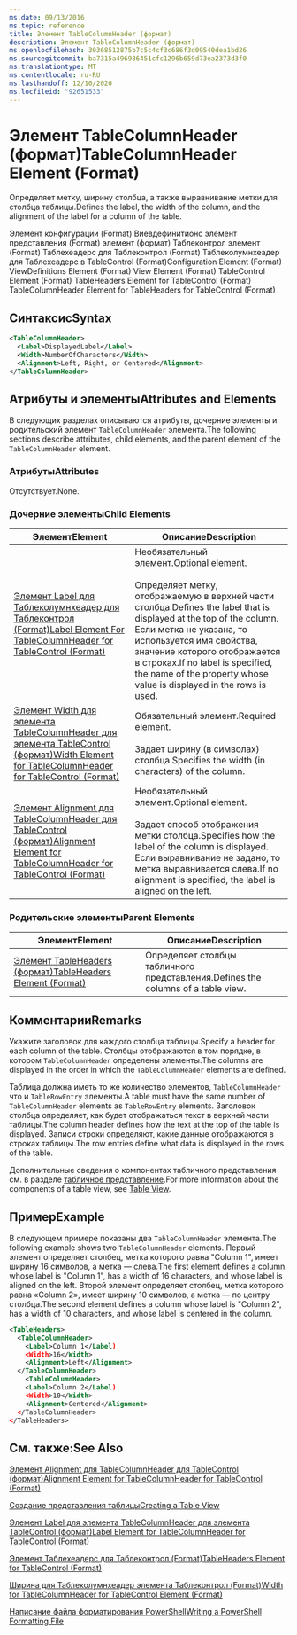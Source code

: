 ```yaml
---
ms.date: 09/13/2016
ms.topic: reference
title: Элемент TableColumnHeader (формат)
description: Элемент TableColumnHeader (формат)
ms.openlocfilehash: 30368512875b7c5c4cf3c686f3d09540dea1bd26
ms.sourcegitcommit: ba7315a496986451cfc1296b659d73ea2373d3f0
ms.translationtype: MT
ms.contentlocale: ru-RU
ms.lasthandoff: 12/10/2020
ms.locfileid: "92651533"
---
```

# <a name="tablecolumnheader-element-format"></a><span data-ttu-id="f11f7-103">Элемент TableColumnHeader (формат)</span><span class="sxs-lookup"><span data-stu-id="f11f7-103">TableColumnHeader Element (Format)</span></span>

<span data-ttu-id="f11f7-104">Определяет метку, ширину столбца, а также выравнивание метки для столбца таблицы.</span><span class="sxs-lookup"><span data-stu-id="f11f7-104">Defines the label, the width of the column, and the alignment of the label for a column of the table.</span></span>

<span data-ttu-id="f11f7-105">Элемент конфигурации (Format) Виевдефинитионс элемент представления (Format) элемент (формат) Таблеконтрол элемент (Format) Таблехеадерс для Таблеконтрол (Format) Таблеколумнхеадер для Таблехеадерс в TableControl (Format)</span><span class="sxs-lookup"><span data-stu-id="f11f7-105">Configuration Element (Format) ViewDefinitions Element (Format) View Element (Format) TableControl Element (Format) TableHeaders Element for TableControl (Format) TableColumnHeader Element for TableHeaders for TableControl (Format)</span></span>

## <a name="syntax"></a><span data-ttu-id="f11f7-106">Синтаксис</span><span class="sxs-lookup"><span data-stu-id="f11f7-106">Syntax</span></span>

```xml
<TableColumnHeader>
  <Label>DisplayedLabel</Label>
  <Width>NumberOfCharacters</Width>
  <Alignment>Left, Right, or Centered</Alignment>
</TableColumnHeader>
```

## <a name="attributes-and-elements"></a><span data-ttu-id="f11f7-107">Атрибуты и элементы</span><span class="sxs-lookup"><span data-stu-id="f11f7-107">Attributes and Elements</span></span>

<span data-ttu-id="f11f7-108">В следующих разделах описываются атрибуты, дочерние элементы и родительский элемент `TableColumnHeader` элемента.</span><span class="sxs-lookup"><span data-stu-id="f11f7-108">The following sections describe attributes, child elements, and the parent element of the `TableColumnHeader` element.</span></span>

### <a name="attributes"></a><span data-ttu-id="f11f7-109">Атрибуты</span><span class="sxs-lookup"><span data-stu-id="f11f7-109">Attributes</span></span>

<span data-ttu-id="f11f7-110">Отсутствует.</span><span class="sxs-lookup"><span data-stu-id="f11f7-110">None.</span></span>

### <a name="child-elements"></a><span data-ttu-id="f11f7-111">Дочерние элементы</span><span class="sxs-lookup"><span data-stu-id="f11f7-111">Child Elements</span></span>

|<span data-ttu-id="f11f7-112">Элемент</span><span class="sxs-lookup"><span data-stu-id="f11f7-112">Element</span></span>|<span data-ttu-id="f11f7-113">Описание</span><span class="sxs-lookup"><span data-stu-id="f11f7-113">Description</span></span>|
|-------------|-----------------|
|[<span data-ttu-id="f11f7-114">Элемент Label для Таблеколумнхеадер для Таблеконтрол (Format)</span><span class="sxs-lookup"><span data-stu-id="f11f7-114">Label Element For TableColumnHeader for TableControl (Format)</span></span>](./label-element-for-tablecolumnheader-for-tablecontrol-format.md)|<span data-ttu-id="f11f7-115">Необязательный элемент.</span><span class="sxs-lookup"><span data-stu-id="f11f7-115">Optional element.</span></span><br /><br /> <span data-ttu-id="f11f7-116">Определяет метку, отображаемую в верхней части столбца.</span><span class="sxs-lookup"><span data-stu-id="f11f7-116">Defines the label that is displayed at the top of the column.</span></span> <span data-ttu-id="f11f7-117">Если метка не указана, то используется имя свойства, значение которого отображается в строках.</span><span class="sxs-lookup"><span data-stu-id="f11f7-117">If no label is specified, the name of the property whose value is displayed in the rows is used.</span></span>|
|[<span data-ttu-id="f11f7-118">Элемент Width для элемента TableColumnHeader для элемента TableControl (формат)</span><span class="sxs-lookup"><span data-stu-id="f11f7-118">Width Element for TableColumnHeader for TableControl (Format)</span></span>](./width-element-for-tablecolumnheader-for-tablecontrol-format.md)|<span data-ttu-id="f11f7-119">Обязательный элемент.</span><span class="sxs-lookup"><span data-stu-id="f11f7-119">Required element.</span></span><br /><br /> <span data-ttu-id="f11f7-120">Задает ширину (в символах) столбца.</span><span class="sxs-lookup"><span data-stu-id="f11f7-120">Specifies the width (in characters) of the column.</span></span>|
|[<span data-ttu-id="f11f7-121">Элемент Alignment для TableColumnHeader для TableControl (формат)</span><span class="sxs-lookup"><span data-stu-id="f11f7-121">Alignment Element for TableColumnHeader for TableControl (Format)</span></span>](./alignment-element-for-tablecolumnheader-for-tablecontrol-format.md)|<span data-ttu-id="f11f7-122">Необязательный элемент.</span><span class="sxs-lookup"><span data-stu-id="f11f7-122">Optional element.</span></span><br /><br /> <span data-ttu-id="f11f7-123">Задает способ отображения метки столбца.</span><span class="sxs-lookup"><span data-stu-id="f11f7-123">Specifies how the label of the column is displayed.</span></span> <span data-ttu-id="f11f7-124">Если выравнивание не задано, то метка выравнивается слева.</span><span class="sxs-lookup"><span data-stu-id="f11f7-124">If no alignment is specified, the label is aligned on the left.</span></span>|

### <a name="parent-elements"></a><span data-ttu-id="f11f7-125">Родительские элементы</span><span class="sxs-lookup"><span data-stu-id="f11f7-125">Parent Elements</span></span>

|<span data-ttu-id="f11f7-126">Элемент</span><span class="sxs-lookup"><span data-stu-id="f11f7-126">Element</span></span>|<span data-ttu-id="f11f7-127">Описание</span><span class="sxs-lookup"><span data-stu-id="f11f7-127">Description</span></span>|
|-------------|-----------------|
|[<span data-ttu-id="f11f7-128">Элемент TableHeaders (формат)</span><span class="sxs-lookup"><span data-stu-id="f11f7-128">TableHeaders Element (Format)</span></span>](./tableheaders-element-format.md)|<span data-ttu-id="f11f7-129">Определяет столбцы табличного представления.</span><span class="sxs-lookup"><span data-stu-id="f11f7-129">Defines the columns of a table view.</span></span>|

## <a name="remarks"></a><span data-ttu-id="f11f7-130">Комментарии</span><span class="sxs-lookup"><span data-stu-id="f11f7-130">Remarks</span></span>

<span data-ttu-id="f11f7-131">Укажите заголовок для каждого столбца таблицы.</span><span class="sxs-lookup"><span data-stu-id="f11f7-131">Specify a header for each column of the table.</span></span> <span data-ttu-id="f11f7-132">Столбцы отображаются в том порядке, в котором `TableColumnHeader` определены элементы.</span><span class="sxs-lookup"><span data-stu-id="f11f7-132">The columns are displayed in the order in which the `TableColumnHeader` elements are defined.</span></span>

<span data-ttu-id="f11f7-133">Таблица должна иметь то же количество элементов, `TableColumnHeader` что и `TableRowEntry` элементы.</span><span class="sxs-lookup"><span data-stu-id="f11f7-133">A table must have the same number of `TableColumnHeader` elements as `TableRowEntry` elements.</span></span> <span data-ttu-id="f11f7-134">Заголовок столбца определяет, как будет отображаться текст в верхней части таблицы.</span><span class="sxs-lookup"><span data-stu-id="f11f7-134">The column header defines how the text at the top of the table is displayed.</span></span> <span data-ttu-id="f11f7-135">Записи строки определяют, какие данные отображаются в строках таблицы.</span><span class="sxs-lookup"><span data-stu-id="f11f7-135">The row entries define what data is displayed in the rows of the table.</span></span>

<span data-ttu-id="f11f7-136">Дополнительные сведения о компонентах табличного представления см. в разделе [табличное представление](./creating-a-table-view.md).</span><span class="sxs-lookup"><span data-stu-id="f11f7-136">For more information about the components of a table view, see [Table View](./creating-a-table-view.md).</span></span>

## <a name="example"></a><span data-ttu-id="f11f7-137">Пример</span><span class="sxs-lookup"><span data-stu-id="f11f7-137">Example</span></span>

<span data-ttu-id="f11f7-138">В следующем примере показаны два `TableColumnHeader` элемента.</span><span class="sxs-lookup"><span data-stu-id="f11f7-138">The following example shows two `TableColumnHeader` elements.</span></span> <span data-ttu-id="f11f7-139">Первый элемент определяет столбец, метка которого равна "Column 1", имеет ширину 16 символов, а метка — слева.</span><span class="sxs-lookup"><span data-stu-id="f11f7-139">The first element defines a column whose label is "Column 1", has a width of 16 characters, and whose label is aligned on the left.</span></span> <span data-ttu-id="f11f7-140">Второй элемент определяет столбец, метка которого равна «Column 2», имеет ширину 10 символов, а метка — по центру столбца.</span><span class="sxs-lookup"><span data-stu-id="f11f7-140">The second element defines a column whose label is "Column 2", has a width of 10 characters, and whose label is centered in the column.</span></span>

```xml
<TableHeaders>
  <TableColumnHeader>
    <Label>Column 1</Label)
    <Width>16</Width>
    <Alignment>Left</Alignment>
  </TableColumnHeader>
    <TableColumnHeader>
    <Label>Column 2</Label)
    <Width>10</Width>
    <Alignment>Centered</Alignment>
  </TableColumnHeader>
</TableHeaders>
```

## <a name="see-also"></a><span data-ttu-id="f11f7-141">См. также:</span><span class="sxs-lookup"><span data-stu-id="f11f7-141">See Also</span></span>

[<span data-ttu-id="f11f7-142">Элемент Alignment для TableColumnHeader для TableControl (формат)</span><span class="sxs-lookup"><span data-stu-id="f11f7-142">Alignment Element for TableColumnHeader for TableControl (Format)</span></span>](./alignment-element-for-tablecolumnheader-for-tablecontrol-format.md)

[<span data-ttu-id="f11f7-143">Создание представления таблицы</span><span class="sxs-lookup"><span data-stu-id="f11f7-143">Creating a Table View</span></span>](./creating-a-table-view.md)

[<span data-ttu-id="f11f7-144">Элемент Label для элемента TableColumnHeader для элемента TableControl (формат)</span><span class="sxs-lookup"><span data-stu-id="f11f7-144">Label Element for TableColumnHeader for TableControl (Format)</span></span>](./label-element-for-tablecolumnheader-for-tablecontrol-format.md)

[<span data-ttu-id="f11f7-145">Элемент Таблехеадерс для Таблеконтрол (Format)</span><span class="sxs-lookup"><span data-stu-id="f11f7-145">TableHeaders Element for TableControl (Format)</span></span>](./tableheaders-element-format.md)

[<span data-ttu-id="f11f7-146">Ширина для Таблеколумнхеадер элемента Таблеконтрол (Format)</span><span class="sxs-lookup"><span data-stu-id="f11f7-146">Width for TableColumnHeader for TableControl Element (Format)</span></span>](./width-element-for-tablecolumnheader-for-tablecontrol-format.md)

[<span data-ttu-id="f11f7-147">Написание файла форматирования PowerShell</span><span class="sxs-lookup"><span data-stu-id="f11f7-147">Writing a PowerShell Formatting File</span></span>](./writing-a-powershell-formatting-file.md)
